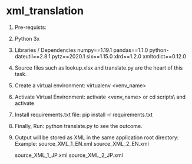 # xml_translation
1. Pre-requists:
  1. Python 3x
  2. Libraries / Dependencies
      numpy==1.19.1
      pandas==1.1.0
      python-dateutil==2.8.1
      pytz==2020.1
      six==1.15.0
      xlrd==1.2.0
      xmltodict==0.12.0
  3. Source files such as lookup.xlsx and translate.py are the heart of this task.
      
2. Create a virtual environment: virtualenv <venv_name>
  1. Activate Virtual Environment: activate <venv_name> or cd scripts\ and activate
  2. Install requirements.txt file: pip install -r requirements.txt

3. Finally, Run: python translate.py to see the outcome.

4. Output will be stored as XML in the same application root directory: 
  Example:
    source_XML_1_EN.xml
    source_XML_2_EN.xml
    
    source_XML_1_JP.xml
    source_XML_2_JP.xml

